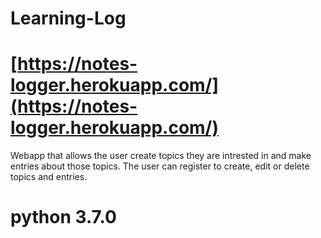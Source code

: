 # Learning-Log
# [https://notes-logger.herokuapp.com/](https://notes-logger.herokuapp.com/)
Webapp that allows the user create topics they are intrested in  and make entries about those topics. 
The user can register to create, edit or delete topics and entries.
# python 3.7.0